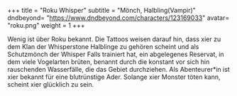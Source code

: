 +++
title = "Roku Whisper"
subtitle = "Mönch, Halbling(Vampir)"
dndbeyond= "https://www.dndbeyond.com/characters/123169033"
avatar= "roku.png"
weight = 1
+++

Wenig ist über Roku bekannt. Die Tattoos weisen darauf hin, dass xier zu dem Klan der Whisperstone Halblinge zu gehören scheint und als Schutzmönch der Whisper Falls trainiert hat, ein abgelegenes Reservat, in dem viele Vogelarten brüten, benannt durch die konstant vor sich hin rauschenden Wasserfälle, die das Gebiet durchziehen. Als Abenteurer*in ist xier bekannt für eine blutrünstige Ader. Solange xier Monster töten kann, scheint xier glücklich zu sein. 
